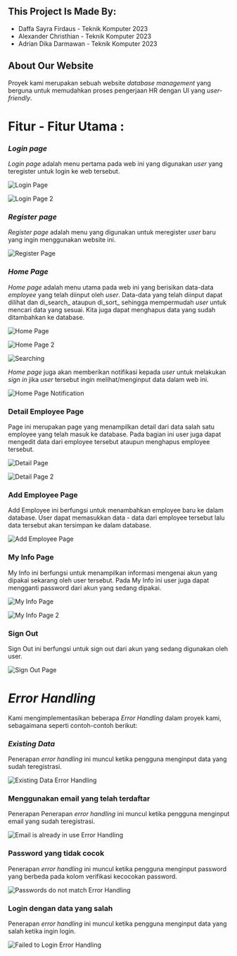 ## This Project Is Made By:
- Daffa Sayra Firdaus - Teknik Komputer 2023
- Alexander Christhian - Teknik Komputer 2023
- Adrian Dika Darmawan - Teknik Komputer 2023

## About Our Website
Proyek kami merupakan sebuah website _database management_ yang berguna untuk memudahkan proses pengerjaan HR dengan UI yang _user-friendly_.

# Fitur - Fitur Utama :
### _Login page_
_Login page_ adalah menu pertama pada web ini yang digunakan _user_ yang teregister untuk login ke web tersebut.

![Login Page](Screenshot/Login1.png)

![Login Page 2](Screenshot/Login2.png)

### _Register page_
_Register page_ adalah menu yang digunakan untuk meregister _user_ baru yang ingin menggunakan website ini.

![Register Page](Screenshot/Register1.png)

### _Home Page_
_Home page_ adalah menu utama pada web ini yang berisikan data-data _employee_ yang telah diinput oleh _user_. Data-data yang telah diinput dapat dilihat dan di_search_ ataupun di_sort_ sehingga mempermudah _user_ untuk mencari data yang sesuai. Kita juga dapat menghapus data yang sudah ditambahkan ke database. 

![Home Page](Screenshot/354605133-a0928fdd-6293-4d1a-817f-ea43c201dd31.png)

![Home Page 2](Screenshot/Home2.jpg)

![Searching](Screenshot/Searching.jpg)

_Home page_ juga akan memberikan notifikasi kepada _user_ untuk melakukan _sign in_ jika _user_ tersebut ingin melihat/menginput data dalam web ini.

![Home Page Notification](Screenshot/HomeNotif.jpg)

### Detail Employee Page
Page ini merupakan page yang menampilkan detail dari data salah satu employee yang telah masuk ke database. Pada bagian ini user juga dapat mengedit data dari employee tersebut ataupun menghapus employee tersebut.

![Detail Page](Screenshot/DetailEmployee1.png)

![Detail Page 2](Screenshot/DetailEmployee2.png)

### Add Employee Page
Add Employee ini berfungsi untuk menambahkan employee baru ke dalam database. User dapat memasukkan data - data dari employee tersebut lalu data tersebut akan tersimpan ke dalam database.

![Add Employee Page](Screenshot/AddEmployee1.png)

### My Info Page
My Info ini berfungsi untuk menampilkan informasi mengenai akun yang dipakai sekarang oleh user tersebut. Pada My Info ini user juga dapat mengganti password dari akun yang sedang dipakai.

![My Info Page](Screenshot/MyInfo1.jpg)

![My Info Page 2](Screenshot/MyInfo2.png)

### Sign Out
Sign Out ini berfungsi untuk sign out dari akun yang sedang digunakan oleh user.

![Sign Out Page](Screenshot/SignOut.png)

# _Error Handling_
Kami mengimplementasikan beberapa _Error Handling_ dalam proyek kami, sebagaimana seperti contoh-contoh berikut:

### _Existing Data_
Penerapan _error handling_ ini muncul ketika pengguna menginput data yang sudah teregistrasi.

![Existing Data Error Handling](Screenshot/ErrorHandlingExists.jpg)

### Menggunakan email yang telah terdaftar
Penerapan Penerapan _error handling_ ini muncul ketika pengguna menginput email yang sudah teregistrasi.

![Email is already in use Error Handling](Screenshot/ErrorHandlingEmail.jpg)

### Password yang tidak cocok
Penerapan _error handling_ ini muncul ketika pengguna menginput password yang berbeda pada kolom verifikasi kecocokan password.

![Passwords do not match Error Handling](Screenshot/ErrorHandlingPassword.jpg)

### Login dengan data yang salah
Penerapan _error handling_ ini muncul ketika pengguna menginput data yang salah ketika ingin login.

![Failed to Login Error Handling](Screenshot/ErrorHandlingLogin.jpg)
